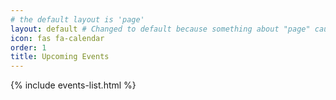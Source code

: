 ```yaml
---
# the default layout is 'page'
layout: default # Changed to default because something about "page" causes the post snippet below to change arrangement.
icon: fas fa-calendar
order: 1
title: Upcoming Events
---
```




{% include events-list.html %}
